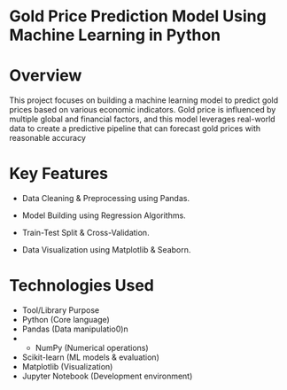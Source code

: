 # Gold Price Prediction Model Using Machine Learning in Python
# Overview
This project focuses on building a machine learning model to predict gold prices based on various economic indicators. Gold price is influenced by multiple global and financial factors, and this model leverages real-world data to create a predictive pipeline that can forecast gold prices with reasonable accuracy

# Key Features
- Data Cleaning & Preprocessing using Pandas. <br>

- Model Building using Regression Algorithms.  <br>

- Train-Test Split & Cross-Validation. <br>

- Data Visualization using Matplotlib & Seaborn. <br>

# Technologies Used
- Tool/Library	Purpose <br>
- Python (Core language) <br>
- Pandas	(Data manipulatio0)n <br>
- - NumPy	(Numerical operations)
- Scikit-learn	(ML models & evaluation) <br>
- Matplotlib 	(Visualization) <br>
- Jupyter Notebook	(Development environment) <br>



